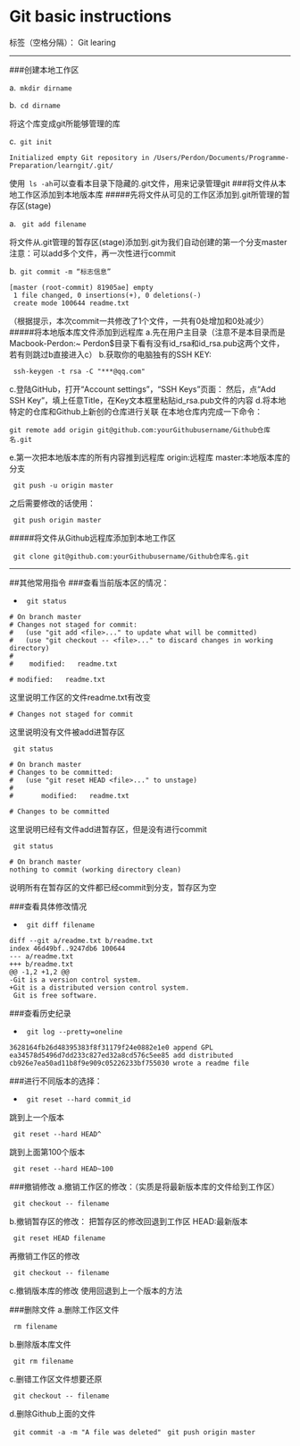 # Git basic instructions

标签（空格分隔）： Git learing

---

###创建本地工作区

a.` mkdir dirname`

b.` cd dirname` 

将这个库变成git所能够管理的库

c.` git init`
```
Initialized empty Git repository in /Users/Perdon/Documents/Programme-Preparation/learngit/.git/
```
 使用` ls -ah`可以查看本目录下隐藏的.git文件，用来记录管理git
###将文件从本地工作区添加到本地版本库
#####先将文件从可见的工作区添加到.git所管理的暂存区(stage)

a. ` git add filename`

将文件从.git管理的暂存区(stage)添加到.git为我们自动创建的第一个分支master
注意：可以add多个文件，再一次性进行commit

b.` git commit -m “标志信息”`
```
[master (root-commit) 81905ae] empty
 1 file changed, 0 insertions(+), 0 deletions(-)
 create mode 100644 readme.txt
```
（根据提示，本次commit一共修改了1个文件，一共有0处增加和0处减少）
#####将本地版本库文件添加到远程库
a.先在用户主目录（注意不是本目录而是Macbook-Perdon:~ Perdon$目录下看有没有id_rsa和id_rsa.pub这两个文件，若有则跳过b直接进入c）
b.获取你的电脑独有的SSH KEY:

` ssh-keygen -t rsa -C "***@qq.com"`

c.登陆GitHub，打开“Account settings”，“SSH Keys”页面：
然后，点“Add SSH Key”，填上任意Title，在Key文本框里粘贴id_rsa.pub文件的内容
d.将本地特定的仓库和Github上新创的仓库进行关联
在本地仓库内完成一下命令：

`git remote add origin git@github.com:yourGithubusername/Github仓库名.git`

e.第一次把本地版本库的所有内容推到远程库
origin:远程库      master:本地版本库的分支

` git push -u origin master`

之后需要修改的话使用：

` git push origin master`

#####将文件从Github远程库添加到本地工作区

` git clone git@github.com:yourGithubusername/Github仓库名.git`

---


##其他常用指令
###查看当前版本区的情况：

- ` git status`
```
# On branch master
# Changes not staged for commit:
#   (use "git add <file>..." to update what will be committed)
#   (use "git checkout -- <file>..." to discard changes in working directory)
#
#    modified:   readme.txt
```
`# modified:   readme.txt`

这里说明工作区的文件readme.txt有改变

`# Changes not staged for commit`

这里说明没有文件被add进暂存区



` git status`
```
# On branch master
# Changes to be committed:
#   (use "git reset HEAD <file>..." to unstage)
#
#       modified:   readme.txt
```
`# Changes to be committed`

这里说明已经有文件add进暂存区，但是没有进行commit



` git status`
```
# On branch master
nothing to commit (working directory clean)
```
说明所有在暂存区的文件都已经commit到分支，暂存区为空

###查看具体修改情况

- ` git diff filename`
```
diff --git a/readme.txt b/readme.txt
index 46d49bf..9247db6 100644
--- a/readme.txt
+++ b/readme.txt
@@ -1,2 +1,2 @@
-Git is a version control system.
+Git is a distributed version control system.
 Git is free software.
```
###查看历史纪录

- ` git log --pretty=oneline`
```
3628164fb26d48395383f8f31179f24e0882e1e0 append GPL
ea34578d5496d7dd233c827ed32a8cd576c5ee85 add distributed
cb926e7ea50ad11b8f9e909c05226233bf755030 wrote a readme file
```
###进行不同版本的选择：
- ` git reset --hard commit_id`

跳到上一个版本

` git reset --hard HEAD^`

跳到上面第100个版本

` git reset --hard HEAD~100`

###撤销修改
a.撤销工作区的修改：（实质是将最新版本库的文件给到工作区）

` git checkout -- filename`

b.撤销暂存区的修改：
把暂存区的修改回退到工作区
HEAD:最新版本

` git reset HEAD filename`

再撤销工作区的修改

` git checkout -- filename`

c.撤销版本库的修改
使用回退到上一个版本的方法

###删除文件
a.删除工作区文件

` rm filename`

b.删除版本库文件

` git rm filename`

c.删错工作区文件想要还原

` git checkout -- filename`

d.删除Github上面的文件

` git commit -a -m "A file was deleted"`
` git push origin master`
